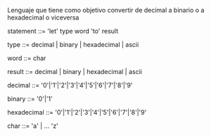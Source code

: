 Lenguaje que tiene como objetivo convertir de decimal a binario o a hexadecimal o viceversa

statement ::= 'let' type word 'to' result

type ::= decimal | binary | hexadecimal | ascii

word ::= char

result ::= decimal | binary | hexadecimal | ascii

decimal ::= '0'|'1'|'2'|'3'|'4'|'5'|'6'|'7'|'8'|'9'

binary ::= '0'|'1'

hexadecimal ::= '0'|'1'|'2'|'3'|'4'|'5'|'6'|'7'|'8'|'9'

char ::= 'a' | ... 'z'
